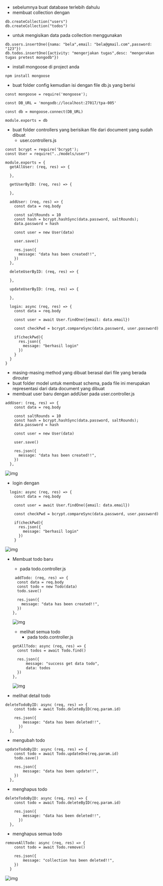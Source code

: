 * sebelumnya buat database terlebih dahulu
* membuat collection dengan 
```
db.createCollection("users")
db.createCollection("todos")
```
* untuk mengisikan data pada collection menggunakan
```
db.users.insertOne({nama: "bela",email: "bela@gmail.com",password: "123"})
db.todos.insertOne({activity: "mengerjakan tugas",desc: "mengerakan tugas pretest mongodb"})
```
* install mongoose di project anda
```
npm install mongoose
```
* buat folder config kemudian isi dengan file db.js yang berisi
```
const mongoose = require('mongoose');

const DB_URL = 'mongodb://localhost:27017/tpa-005'

const db = mongoose.connect(DB_URL)

module.exports = db
```
* buat folder controllers yang berisikan file dari document yang sudah dibuat 
    - user.controllers.js
```
const bcrypt = require('bcrypt');
const User = require("../models/user")

module.exports = {
  getAllUser: (req, res) => {
    
  },

  getUserByID: (req, res) => {

  },

  addUser: (req, res) => {
    const data = req.body

    const saltRounds = 10
    const hash = bcrypt.hashSync(data.password, saltRounds);
    data.password = hash
    
    const user = new User(data)

    user.save()

    res.json({
      message: "data has been created!!",
    })
  },

  deleteUserByID: (req, res) => {
 
  },

  updateUserByID: (req, res) => {

  },

  login: async (req, res) => {
    const data = req.body
    
    const user = await User.findOne({email: data.email})

    const checkPwd = bcrypt.compareSync(data.password, user.password)

    if(checkPwd){
      res.json({
        message: "berhasil login"
      })
    }
  }
}
```
* masing-masing method yang dibuat berasal dari file yang berada dirouter
* buat folder model untuk membuat schema, pada file ini merupakan representasi dari data document yang dibuat
* membuat user baru dengan addUser pada user.controller.js
```
addUser: (req, res) => {
    const data = req.body

    const saltRounds = 10
    const hash = bcrypt.hashSync(data.password, saltRounds);
    data.password = hash
    
    const user = new User(data)

    user.save()

    res.json({
      message: "data has been created!!",
    })
  },
```
  ![img](Gambar/img02.png)
  
  * login dengan
```
  login: async (req, res) => {
    const data = req.body
    
    const user = await User.findOne({email: data.email})

    const checkPwd = bcrypt.compareSync(data.password, user.password)

    if(checkPwd){
      res.json({
        message: "berhasil login"
      })
    }

```
![img](Gambar/img03.png)

* Membuat todo baru
  - pada todo.controller.js 
  ```
   addTodo: (req, res) => {
    const data = req.body
    const todo = new Todo(data)
    todo.save()

    res.json({
      message: "data has been created!!",
    })
  },
  ```

  ![img](Gambar/img04.png)

  * melihat semua todo
    - pada todo.controller.js
  ```
  getAllTodo: async (req, res) => {
    const todos = await Todo.find()

    res.json({
        message: "success get data todo",
        data: todos
    })
  },
  ```
  ![img](Gambar/img05.png)

* melihat detail todo
```
deleteTodoByID: async (req, res) => {
    const todo = await Todo.deleteByID(req.param.id)
    
    res.json({
        message: "data has been deleted!!",
      })
  },
```
* mengubah todo
```
updateTodoByID: async (req, res) => {
    const todo = await Todo.updateOne(req.param.id)
    todo.save()
    
    res.json({
        message: "data has been update!!",
    })
  },
  ```
* menghapus todo
```
deleteTodoByID: async (req, res) => {
    const todo = await Todo.deleteByID(req.param.id)
    
    res.json({
        message: "data has been deleted!!",
      })
  },
  ```
* menghapus semua todo
```
removeAllTodo: async (req, res) => {
    const todo = await Todo.remove()
    
    res.json({
        message: "collection has been deleted!!",
    })
  }
```

![img](Gambar/img06.png)
